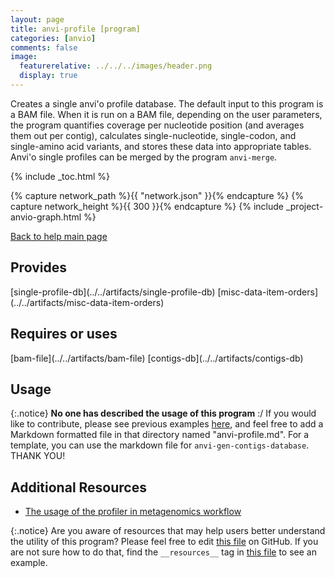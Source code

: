 ```yaml
---
layout: page 
title: anvi-profile [program]
categories: [anvio]
comments: false
image:
  featurerelative: ../../../images/header.png
  display: true
---
```


Creates a single anvi&#39;o profile database. The default input to this program is a BAM file.                   When it is run on a BAM file, depending on the user parameters, the program quantifies                   coverage per nucleotide position (and averages them out per contig), calculates                   single-nucleotide, single-codon, and single-amino acid variants, and stores these data                   into appropriate tables. Anvi&#39;o single profiles can be merged by the program `anvi-merge`.


{% include _toc.html %}
<div id="svg" class="subnetwork"></div>
{% capture network_path %}{{ "network.json" }}{% endcapture %}
{% capture network_height %}{{ 300 }}{% endcapture %}
{% include _project-anvio-graph.html %}


[Back to help main page](../../)

## Provides

<p style="text-align: left" markdown="1"><span class="artifact-p">[single-profile-db](../../artifacts/single-profile-db)</span> <span class="artifact-p">[misc-data-item-orders](../../artifacts/misc-data-item-orders)</span></p>

## Requires or uses

<p style="text-align: left" markdown="1"><span class="artifact-r">[bam-file](../../artifacts/bam-file)</span> <span class="artifact-r">[contigs-db](../../artifacts/contigs-db)</span></p>

## Usage


{:.notice}
**No one has described the usage of this program** :/ If you would like to contribute, please see previous examples [here](https://github.com/merenlab/anvio/tree/master/anvio/docs/programs), and feel free to add a Markdown formatted file in that directory named "anvi-profile.md". For a template, you can use the markdown file for `anvi-gen-contigs-database`. THANK YOU!


## Additional Resources


* [The usage of the profiler in metagenomics workflow](http://merenlab.org/2016/06/22/anvio-tutorial-v2/#anvi-profile)


{:.notice}
Are you aware of resources that may help users better understand the utility of this program? Please feel free to edit [this file](https://github.com/merenlab/anvio/tree/master/bin/anvi-profile) on GitHub. If you are not sure how to do that, find the `__resources__` tag in [this file](https://github.com/merenlab/anvio/blob/master/bin/anvi-interactive) to see an example.
